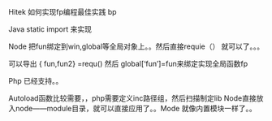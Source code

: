 Hitek 如何实现fp编程最佳实践  bp


Java static import 来实现


Node     把fun绑定到win,global等全局对象上。。然后直接requie（）
就可以了。。。

可以导出  {  fun,fun2} =requ()
然后  global[‘fun’]=fun来绑定实现全局函数fp

Php   已经支持。。

Autoload函数比较需要，，php需要定义inc路径组，然后扫描制定lib
Node直接放入node——module目录，就可以直接应用了。。Mode
就像内置模块一样了。。
